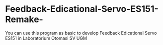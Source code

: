 # Feedback-Edicational-Servo-ES151-Remake-
You can use this program as basic to develop Feedback Edicational Servo ES151 in Laboratorium Otomasi SV UGM
